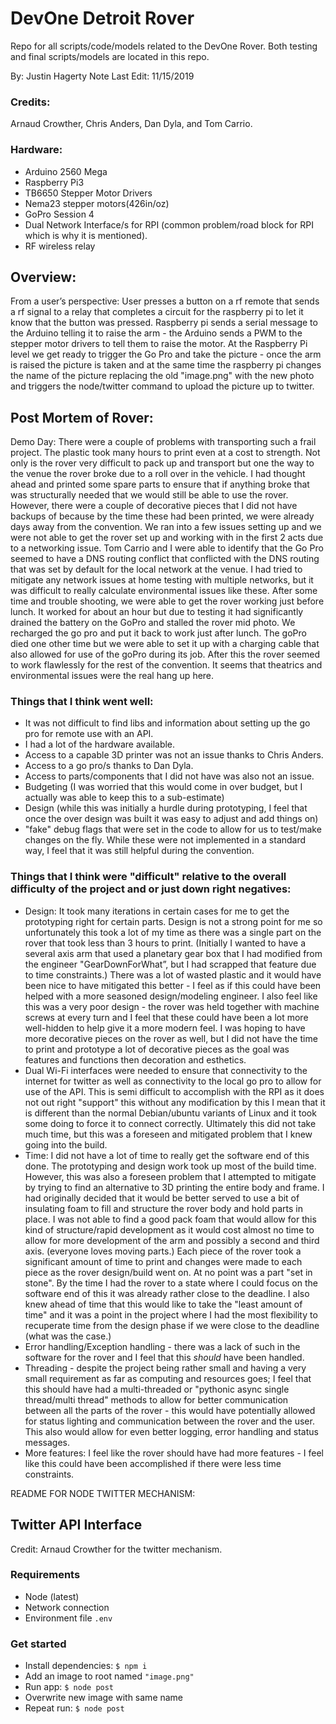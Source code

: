 # DevOne Detroit Rover

Repo for all scripts/code/models related to the DevOne Rover. Both testing and final scripts/models are located in this repo. 

By: Justin Hagerty 
Note Last Edit: 11/15/2019
### Credits: 

Arnaud Crowther, Chris Anders, Dan Dyla, and Tom Carrio. 

### Hardware: 
 - Arduino 2560 Mega
 - Raspberry Pi3
 - TB6650 Stepper Motor Drivers
 - Nema23 stepper motors(426in/oz)
 - GoPro Session 4
 - Dual Network Interface/s for RPI (common problem/road block for RPI which is why it is mentioned).
 - RF wireless relay

## Overview: 

From a user’s perspective: User presses a button on a rf remote that sends a rf signal to a relay that completes a circuit for the raspberry pi to let it know that the button was pressed. Raspberry pi sends a serial message to the Arduino telling it to raise the arm - the Arduino sends a PWM to the stepper motor drivers to tell them to raise the motor. At the Raspberry Pi level we get ready to trigger the Go Pro and take the picture - once the arm is raised the picture is taken and at the same time the raspberry pi changes the name of the picture replacing the old "image.png" with the new photo and triggers the node/twitter command to upload the picture up to twitter. 


## Post Mortem of Rover: 

Demo Day: There were a couple of problems with transporting such a frail project. The plastic took many hours to print even at a cost to strength. Not only is the rover very difficult to pack up and transport but one the way to the venue the rover broke due to a roll over in the vehicle. I had thought ahead and printed some spare parts to ensure that if anything broke that was structurally needed that we would still be able to use the rover. However, there were a couple of decorative pieces that I did not have backups of because by the time these had been printed, we were already days away from the convention. We ran into a few issues setting up and we were not able to get the rover set up and working with in the first 2 acts due to a networking issue. Tom Carrio and I were able to identify that the Go Pro seemed to have a DNS routing conflict that conflicted with the DNS routing that was set by default for the local network at the venue. I had tried to mitigate any network issues at home testing with multiple networks, but it was difficult to really calculate environmental issues like these. After some time and trouble shooting, we were able to get the rover working just before lunch. It worked for about an hour but due to testing it had significantly drained the battery on the GoPro and stalled the rover mid photo. We recharged the go pro and put it back to work just after lunch. The goPro died one other time but we were able to set it up with a charging cable that also allowed for use of the goPro during its job. After this the rover seemed to work flawlessly for the rest of the convention. It seems that theatrics and environmental issues were the real hang up here. 

### Things that I think went well: 

 - It was not difficult to find libs and information about setting up the go pro for remote use with an API. 
 - I had a lot of the hardware available.
 - Access to a capable 3D printer was not an issue thanks to Chris Anders. 
 - Access to a go pro/s thanks to Dan Dyla. 
 - Access to parts/components that I did not have was also not an issue. 
 - Budgeting (I was worried that this would come in over budget, but I actually was able to keep this to a sub-estimate) 
 - Design (while this was initially a hurdle during prototyping, I feel that once the over design was built it was easy to adjust and add things on)
 - "fake" debug flags that were set in the code to allow for us to test/make changes on the fly. While these were not implemented in a standard way, I feel that it was still helpful during the convention.  

### Things that I think were "difficult" relative to the overall difficulty of the project and or just down right negatives: 
 - Design: It took many iterations in certain cases for me to get the prototyping right for certain parts. Design is not a strong point for me so unfortunately this took a lot of my time as there was a single part on the rover that took less than 3 hours to print. (Initially I wanted to have a several axis arm that used a planetary gear box that I had modified from the engineer "GearDownForWhat”, but I had scrapped that feature due to time constraints.) There was a lot of wasted plastic and it would have been nice to have mitigated this better - I feel as if this could have been helped with a more seasoned design/modeling engineer. I also feel like this was a very poor design - the rover was held together with machine screws at every turn and I feel that these could have been a lot more well-hidden to help give it a more modern feel. I was hoping to have more decorative pieces on the rover as well, but I did not have the time to print and prototype a lot of decorative pieces as the goal was features and functions then decoration and esthetics. 
 - Dual Wi-Fi interfaces were needed to ensure that connectivity to the internet for twitter as well as connectivity to the local go pro to allow for use of the API. This is semi difficult to accomplish with the RPI as it does not out right "support" this without any modification by this I mean that it is different than the normal Debian/ubuntu variants of Linux and it took some doing to force it to connect correctly. Ultimately this did not take much time, but this was a foreseen and mitigated problem that I knew going into the build. 
 - Time: I did not have a lot of time to really get the software end of this done. The prototyping and design work took up most of the build time. However, this was also a foreseen problem that I attempted to mitigate by trying to find an alternative to 3D printing the entire body and frame. I had originally decided that it would be better served to use a bit of insulating foam to fill and structure the rover body and hold parts in place. I was not able to find a good pack foam that would allow for this kind of structure/rapid development as it would cost almost no time to allow for more development of the arm and possibly a second and third axis. (everyone loves moving parts.) Each piece of the rover took a significant amount of time to print and changes were made to each piece as the rover design/build went on. At no point was a part "set in stone". By the time I had the rover to a state where I could focus on the software end of this it was already rather close to the deadline. I also knew ahead of time that this would like to take the "least amount of time" and it was a point in the project where I had the most flexibility to recuperate time from the design phase if we were close to the deadline (what was the case.) 
 - Error handling/Exception handling - there was a lack of such in the software for the rover and I feel that this *should* have been handled. 
 - Threading - despite the project being rather small and having a very small requirement as far as computing and resources goes; I feel that this should have had a multi-threaded or "pythonic async single thread/multi thread" methods to allow for better communication between all the parts of the rover - this would have potentially allowed for status lighting and communication between the rover and the user. This also would allow for even better logging, error handling and status messages. 
 - More features: I feel like the rover should have had more features - I feel like this could have been accomplished if there were less time constraints. 


README FOR NODE TWITTER MECHANISM: 

## Twitter API Interface
Credit: Arnaud Crowther for the twitter mechanism.
### Requirements
- Node (latest)
- Network connection
- Environment file `.env`

### Get started
- Install dependencies: `$ npm i`
- Add an image to root named `"image.png"`
- Run app: `$ node post`
- Overwrite new image with same name
- Repeat run: `$ node post`
